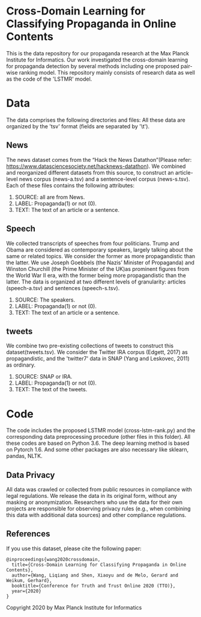 # Cross-Domain Learning for Classifying Propaganda in Online Contents

This is the data repository for our propaganda research at the Max Planck Institute for Informatics. 
Our work investigated the cross-domain learning for propaganda detection by several methods including one proposed pair-wise ranking model.
This repository mainly consists of research data as well as the code of the 'LSTMR' model.

# Data
The data comprises the following directories and files:
All these data are organized by the 'tsv' format (fields are separated by '\t').

## News
The news dataset comes from the “Hack the News Datathon”(Please refer: https://www.datasciencesociety.net/hacknews-datathon). 
We combined and reorganized different datasets from this source, to construct an article-level news corpus (news-a.tsv) and a sentence-level corpus (news-s.tsv). 
Each of these files contains the following attributes:
1. SOURCE: all are from News.
2. LABEL: Propaganda(1) or not (0).
3. TEXT: The text of an article or a sentence.

## Speech
We collected transcripts of speeches from four politicians. 
Trump and Obama are considered as contemporary speakers, largely talking about the same or related topics. 
We consider the former as more propagandistic than the latter. 
We use Joseph Goebbels (the Nazis’ Minister of Propaganda) and Winston Churchill (the Prime Minister of the UK)as prominent figures from the World War II era, with the former being more propagandistic than the latter. 
The data is organized at two different levels of granularity: articles (speech-a.tsv) and sentences (speech-s.tsv).
1. SOURCE: The speakers.
2. LABEL: Propaganda(1) or not (0).
3. TEXT: The text of an article or a sentence.

## tweets
We combine two pre-existing collections of tweets to construct this dataset(tweets.tsv). 
We consider the Twitter IRA corpus (Edgett, 2017) as propagandistic, and the 'twitter7' data in SNAP (Yang and Leskovec, 2011) as ordinary.
1. SOURCE: SNAP or IRA.
2. LABEL: Propaganda(1) or not (0).
3. TEXT: The text of the tweets.

# Code
The code includes the proposed LSTMR model (cross-lstm-rank.py) and the corresponding data preprocessing procedure (other files in this folder).
All these codes are based on Python 3.6.
The deep learning method is based on Pytorch 1.6.
And some other packages are also necessary like sklearn, pandas, NLTK.


## Data Privacy
All data was crawled or collected from public resources in compliance with legal regulations. 
We release the data in its original form, without any masking or anonymization. 
Researchers who use the data for their own projects are responsible for observing privacy rules (e.g., when combining this data with additional data sources) and other compliance regulations.

## References
If you use this dataset, please cite the following paper:
~~~~
@inproceedings{wang2020crossdomain,
  title={Cross-Domain Learning for Classifying Propaganda in Online Contents},
  author={Wang, Liqiang and Shen, Xiaoyu and de Melo, Gerard and Weikum, Gerhard},
  booktitle={Conference for Truth and Trust Online 2020 (TTO)},
  year={2020}
}
~~~~

Copyright 2020 by Max Planck Institute for Informatics 
